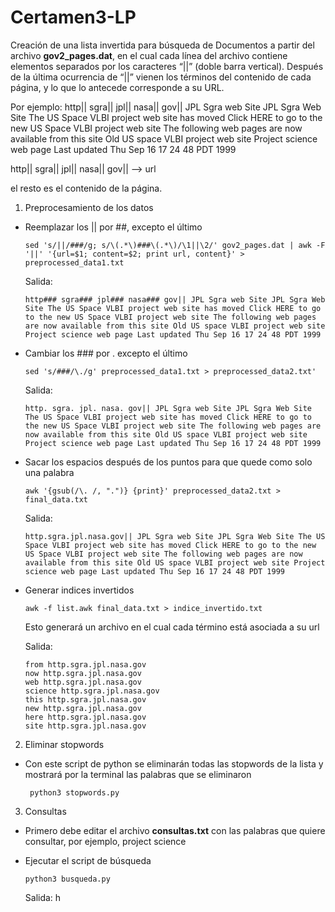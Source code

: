 # Certamen3-LP
Creación de una lista invertida para búsqueda de Documentos a partir del archivo **gov2_pages.dat**, en el cual cada línea del archivo contiene elementos separados por los caracteres “||” (doble barra vertical). Después de la última ocurrencia de “||” vienen los términos del contenido de cada página, y lo que lo antecede corresponde a su URL.

Por ejemplo:
http|| sgra|| jpl|| nasa|| gov|| JPL Sgra web Site JPL Sgra Web Site The US Space VLBI project web site has moved Click HERE to go to the new US Space VLBI project web site The following web pages are now available from this site Old US space VLBI project web site Project science web page Last updated Thu Sep 16 17 24 48 PDT 1999

http|| sgra|| jpl|| nasa|| gov|| --> url

el resto es el contenido de la página.


1) Preprocesamiento de los datos

* Reemplazar los || por ##, excepto el último

      sed 's/||/###/g; s/\(.*\)###\(.*\)/\1||\2/' gov2_pages.dat | awk -F '||' '{url=$1; content=$2; print url, content}' > preprocessed_data1.txt

    Salida:

      http### sgra### jpl### nasa### gov|| JPL Sgra web Site JPL Sgra Web Site The US Space VLBI project web site has moved Click HERE to go to the new US Space VLBI project web site The following web pages are now available from this site Old US space VLBI project web site Project science web page Last updated Thu Sep 16 17 24 48 PDT 1999

* Cambiar los ### por . excepto el último

      sed 's/###/\./g' preprocessed_data1.txt > preprocessed_data2.txt'

    Salida:
  
      http. sgra. jpl. nasa. gov|| JPL Sgra web Site JPL Sgra Web Site The US Space VLBI project web site has moved Click HERE to go to the new US Space VLBI project web site The following web pages are now available from this site Old US space VLBI project web site Project science web page Last updated Thu Sep 16 17 24 48 PDT 1999
  
* Sacar los espacios después de los puntos para que quede como solo una palabra

      awk '{gsub(/\. /, ".")} {print}' preprocessed_data2.txt > final_data.txt

     Salida:
  
      http.sgra.jpl.nasa.gov|| JPL Sgra web Site JPL Sgra Web Site The US Space VLBI project web site has moved Click HERE to go to the new US Space VLBI project web site The following web pages are now available from this site Old US space VLBI project web site Project science web page Last updated Thu Sep 16 17 24 48 PDT 1999
  
* Generar indices invertidos

      awk -f list.awk final_data.txt > indice_invertido.txt

    Esto generará un archivo en el cual cada término está asociada a su url

    Salida:

      from http.sgra.jpl.nasa.gov
      now http.sgra.jpl.nasa.gov
      web http.sgra.jpl.nasa.gov
      science http.sgra.jpl.nasa.gov
      this http.sgra.jpl.nasa.gov
      new http.sgra.jpl.nasa.gov
      here http.sgra.jpl.nasa.gov
      site http.sgra.jpl.nasa.gov
  
2) Eliminar stopwords

* Con este script de python se eliminarán todas las stopwords de la lista y mostrará por la terminal las palabras que se eliminaron

       python3 stopwords.py
   
3) Consultas

* Primero debe editar el archivo **consultas.txt** con las palabras que quiere consultar, por ejemplo, project science
  
* Ejecutar el script de búsqueda

      python3 busqueda.py
  
  Salida:
      h
